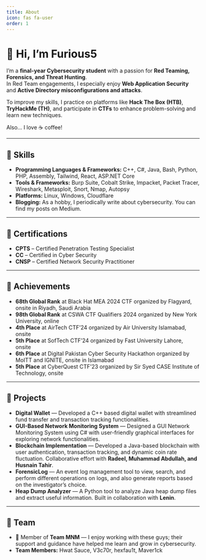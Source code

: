 ```yaml
---
title: About
icon: fas fa-user
order: 1
---
```


# 👋 Hi, I’m Furious5

I’m a **final-year Cybersecurity student** with a passion for **Red Teaming, Forensics, and Threat Hunting**.  
In Red Team engagements, I especially enjoy **Web Application Security** and **Active Directory misconfigurations and attacks**.

To improve my skills, I practice on platforms like **Hack The Box (HTB)**, **TryHackMe (TH)**, and participate in **CTFs** to enhance problem-solving and learn new techniques.  

Also… I love ☕ coffee!

---

## 🔹 Skills

-  **Programming Languages & Frameworks:** C++, C#, Java, Bash, Python, PHP, Assembly, Tailwind, React, ASP.NET Core  
-  **Tools & Frameworks:** Burp Suite, Cobalt Strike, Impacket, Packet Tracer, Wireshark, Metasploit, Snort, Nmap, Autopsy  
-  **Platforms:** Linux, Windows, Cloudflare  
-  **Blogging:** As a hobby, I periodically write about cybersecurity. You can find my posts on Medium.  

---

## 🔹 Certifications

- **CPTS** – Certified Penetration Testing Specialist  
- **CC** – Certified in Cyber Security
- **CNSP** – Certified Network Security Practitioner  

---

## 🔹 Achievements

-  **68th Global Rank** at Black Hat MEA 2024 CTF organized by Flagyard, onsite in Riyadh, Saudi Arabia  
-  **98th Global Rank** at CSWA CTF Qualifiers 2024 organized by New York University, online  
-  **4th Place** at AirTech CTF’24 organized by Air University Islamabad, onsite  
-  **5th Place** at SofTech CTF’24 organized by Fast University Lahore, onsite  
-  **6th Place** at Digital Pakistan Cyber Security Hackathon organized by MoITT and IGNITE, onsite in Islamabad  
-  **5th Place** at CyberQuest CTF’23 organized by Sir Syed CASE Institute of Technology, onsite  

---

## 🔹 Projects

-  **Digital Wallet** — Developed a C++ based digital wallet with streamlined fund transfer and transaction tracking functionalities.  
-  **GUI-Based Network Monitoring System** — Designed a GUI Network Monitoring System using C# with user-friendly graphical interfaces for exploring network functionalities.  
-  **Blockchain Implementation** — Developed a Java-based blockchain with user authentication, transaction tracking, and dynamic coin rate fluctuation. Collaborative effort with **Radeel, Muhammad Abdullah, and Husnain Tahir**.  
-  **ForensicLog** — An event log management tool to view, search, and perform different operations on logs, and also generate reports based on the investigator’s choice.  
-  **Heap Dump Analyzer** — A Python tool to analyze Java heap dump files and extract useful information. Built in collaboration with **Lenin**.  

---

## 👥 Team

- 🤝 Member of **Team MNM** — I enjoy working with these guys; their support and guidance have helped me learn and grow in cybersecurity.  
- **Team Members:** Hwat Sauce, V3c70r, hexfau1t, Maver1ck

